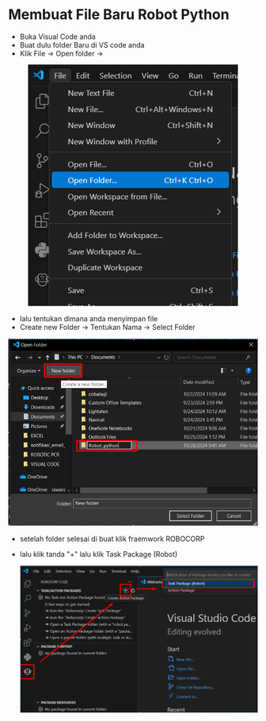 # Membuat File Baru Robot Python

- Buka Visual Code anda
- Buat dulu folder Baru di VS code anda
- Klik File -> Open folder ->

<p align="center">
  <img src="/image/image1.png" alt="logo"/>
</p>


- lalu tentukan dimana anda menyimpan file
- Create new Folder ->  Tentukan Nama -> Select Folder


 <p align="center">
  <img src="/image/image2.png" alt="logo"/>
</p>


- setelah folder selesai di buat klik fraemwork ROBOCORP
- lalu klik tanda  "+"  lalu klik Task Package (Robot)


  <p align="center">
  <img src="/image/image3.png" alt="logo"/>
</p>
